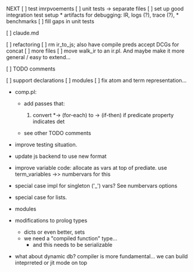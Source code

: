 NEXT
[ ] test imrpvoements
	[ ] unit tests -> separate files
	[ ] set up good integration test setup
		* artifacts for debugging: IR, logs (?), trace (?),
		* benchmarks
	[ ] fill gaps in unit tests

[ ] claude.md

[ ] refactoring
	[ ] rm ir_to_js; also have compile preds accept DCGs for concat
	[ ] more files
	[ ] move walk_ir to an ir.pl. And maybe make it more general / easy to extend...

[ ] TODO comments

[ ] support declarations
[ ] modules
[ ] fix atom and term representation...

- comp.pl:
	- add passes that:
		1. convert *-> (for-each) to -> (if-then) if predicate property indicates det

	- see other TODO comments

- improve testing situation.
- update js backend to use new format
- improve variable code: allocate as vars at top of prediate. use\
  term_variables ->> numbervars for this
- special case impl for singleton ('_') vars? See numbervars options
- special case for lists.
- modules

- modifications to prolog types
	- dicts or even better, sets
	- we need a "compiled function" type...
		- and this needs to be serializable

- what about dynamic db? compiler is more fundamental... we can build
  inteprreted or jit mode on top
